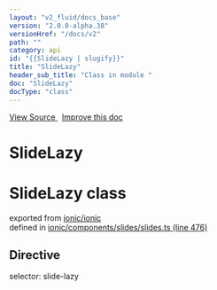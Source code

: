 ```yaml
---
layout: "v2_fluid/docs_base"
version: "2.0.0-alpha.38"
versionHref: "/docs/v2"
path: ""
category: api
id: "{{SlideLazy | slugify}}"
title: "SlideLazy"
header_sub_title: "Class in module "
doc: "SlideLazy"
docType: "class"
---
```



<div class="improve-docs">
  <a href='http://github.com/driftyco/ionic2/tree/master/ionic/components/slides/slides.ts#L475'>
    View Source
  </a>
  &nbsp;
  <a href='http://github.com/driftyco/ionic2/edit/master/ionic/components/slides/slides.ts#L475'>
    Improve this doc
  </a>
</div>




<h1 class="api-title">

  SlideLazy



</h1>







<h1 class="class export">SlideLazy <span class="type">class</span></h1>
<p class="module">exported from <a href='undefined'>ionic/ionic</a><br/>
defined in <a href="https://github.com/driftyco/ionic2/tree/master/ionic/components/slides/slides.ts#L476-L485">ionic/components/slides/slides.ts (line 476)</a>
</p>
<h2>Directive</h2>
  <span>selector: slide-lazy</span>




